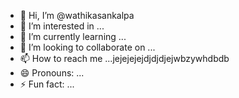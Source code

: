 - 👋 Hi, I’m @wathikasankalpa
- 👀 I’m interested in ...
- 🌱 I’m currently learning ...
- 💞️ I’m looking to collaborate on ...
- 📫 How to reach me ...jejejejejdjdjdjejwbzywhdbdb
- 😄 Pronouns: ...
- ⚡ Fun fact: ...

<!---
wathikasankalpa/wathikasankalpa is a ✨ special ✨ repository because its `README.md` (this file) appears on your GitHub profile.
You can click the Preview link to take a look at your changes.
--->
